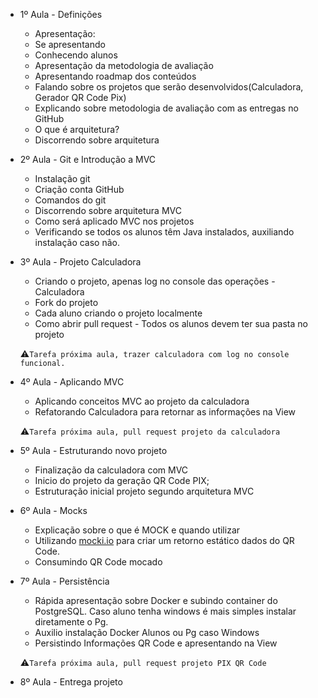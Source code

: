 - 1º Aula - Definições
    - Apresentação:
    - Se apresentando
    - Conhecendo alunos
    - Apresentação da metodologia de avaliação
    - Apresentando roadmap dos conteúdos
    - Falando sobre os projetos que serão desenvolvidos(Calculadora, Gerador QR Code Pix)
    - Explicando sobre metodologia de avaliação com as entregas no GitHub
    - O que é arquitetura?
    - Discorrendo sobre arquitetura
- 2º Aula - Git e Introdução a MVC
    - Instalação git
    - Criação conta GitHub
    - Comandos do git
    - Discorrendo sobre arquitetura MVC
    - Como será aplicado MVC nos projetos
    - Verificando se todos os alunos têm Java instalados, auxiliando instalação caso não.
    
- 3º Aula - Projeto Calculadora
    - Criando o projeto, apenas log no console das operações - Calculadora
    - Fork do projeto
    - Cada aluno criando o projeto localmente
    - Como abrir pull request - Todos os alunos devem ter sua pasta no projeto
    
    ⚠`Tarefa próxima aula, trazer calculadora com log no console funcional.`
    
- 4º Aula - Aplicando MVC
    - Aplicando conceitos MVC ao projeto da calculadora
    - Refatorando Calculadora para retornar as informações na View
    
    ⚠`Tarefa próxima aula, pull request projeto da calculadora`
    
- 5º Aula - Estruturando novo projeto
    - Finalização da calculadora com MVC
    - Inicio do projeto da geração QR Code PIX;
    - Estruturação inicial projeto segundo arquitetura MVC
- 6º Aula - Mocks
    - Explicação sobre o que é MOCK e quando utilizar
    - Utilizando [mocki.io](https://mocki.io/) para criar um retorno estático dados do QR Code.
    - Consumindo QR Code mocado
- 7º Aula - Persistência
    - Rápida apresentação sobre Docker e subindo container do PostgreSQL. Caso aluno tenha windows é mais simples instalar diretamente o Pg.
    - Auxilio instalação Docker Alunos ou Pg caso Windows
    - Persistindo Informações QR Code e apresentando na View
    
    ⚠`Tarefa próxima aula, pull request projeto PIX QR Code`
    
- 8º Aula - Entrega projeto